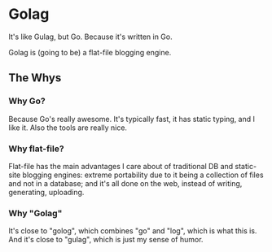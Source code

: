 # Golag

It's like Gulag, but Go. Because it's written in Go.

Golag is (going to be) a flat-file blogging engine.

## The Whys

### Why Go?

Because Go's really awesome. It's typically fast, it has static typing, and I
like it. Also the tools are really nice.

### Why flat-file?

Flat-file has the main advantages I care about of traditional DB and static-site blogging engines: extreme portability due to it being a collection of files and not in a database; and it's all done on the web, instead of writing, generating, uploading.

### Why "Golag"

It's close to "golog", which combines "go" and "log", which is what this is. And
it's close to "gulag", which is just my sense of humor.
